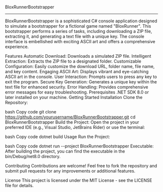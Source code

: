 BloxRunnerBootstrapper
______________________
BloxRunnerBootstrapper is a sophisticated C# console application designed to simulate a bootstrapper for a fictional game named "BloxRunner". This bootstrapper performs a series of tasks, including downloading a ZIP file, extracting it, and generating a text file with a unique key. The console interface is embellished with exciting ASCII art and offers a comprehensive experience.

Features
Automatic Download: Downloads a simulated ZIP file.
Intelligent Extraction: Extracts the ZIP file to a designated folder.
Customizable Configuration: Easily customize the download URL, folder name, file name, and key content.
Engaging ASCII Art: Displays vibrant and eye-catching ASCII art in the console.
User Interaction: Prompts users to press any key to exit the program.
Secure Key Generation: Generates a unique key within the text file for enhanced security.
Error Handling: Provides comprehensive error messages for easy troubleshooting.
Prerequisites
.NET SDK 8.0 or later installed on your machine.
Getting Started
Installation
Clone the Repository:

bash
Copy code
git clone https://github.com/yourusername/BloxRunnerBootstrapper.git
cd BloxRunnerBootstrapper
Build the Project:
Open the project in your preferred IDE (e.g., Visual Studio, JetBrains Rider) or use the terminal:

bash
Copy code
dotnet build
Usage
Run the Project:

bash
Copy code
dotnet run --project BloxRunnerBootstrapper
Executable:
After building the project, you can find the executable in the bin/Debug/net8.0 directory.

Contributing
Contributions are welcome! Feel free to fork the repository and submit pull requests for any improvements or additional features.

License
This project is licensed under the MIT License - see the LICENSE file for details.
